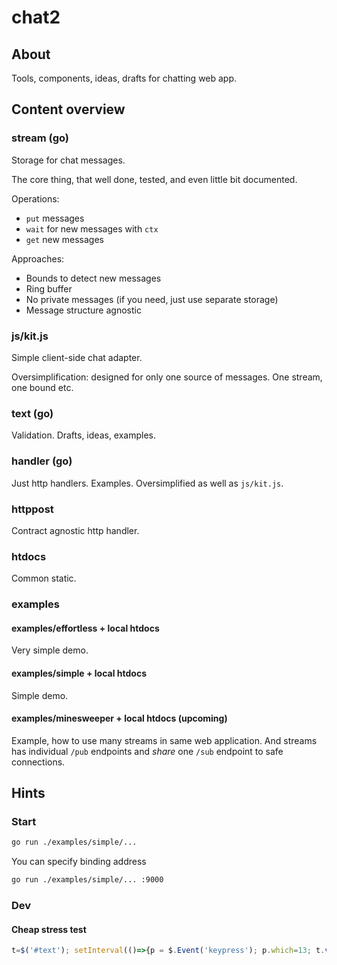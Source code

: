 # chat2

## About

Tools, components, ideas, drafts for chatting web app.

## Content overview

### stream (go)

Storage for chat messages.

The core thing, that well done, tested, and even little bit documented.

Operations:

- `put` messages
- `wait` for new messages with `ctx`
- `get` new messages

Approaches:

- Bounds to detect new messages
- Ring buffer
- No private messages (if you need, just use separate storage)
- Message structure agnostic

### js/kit.js

Simple client-side chat adapter.

Oversimplification: designed for only one source of messages. One stream, one bound etc.

### text (go)

Validation. Drafts, ideas, examples.

### handler (go)

Just http handlers. Examples. Oversimplified as well as `js/kit.js`.

### httppost

Contract agnostic http handler.

### htdocs

Common static.

### examples

#### examples/effortless + local htdocs

Very simple demo.

#### examples/simple + local htdocs

Simple demo.

#### examples/minesweeper + local htdocs (upcoming)

Example, how to use many streams in same web application.
And streams has individual `/pub` endpoints and *share* one `/sub` endpoint to safe connections.

## Hints

### Start

```sh
go run ./examples/simple/...
```

You can specify binding address

```sh
go run ./examples/simple/... :9000
```

### Dev

#### Cheap stress test

```javascript
t=$('#text'); setInterval(()=>{p = $.Event('keypress'); p.which=13; t.val(Math.random()); t.trigger(p)}, 100)
```

